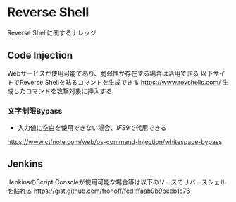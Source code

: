 # Reverse Shell
Reverse Shellに関するナレッジ

## Code Injection
Webサービスが使用可能であり、脆弱性が存在する場合は活用できる
以下サイトでReverse Shellを貼るコマンドを生成できる
https://www.revshells.com/
生成したコマンドを攻撃対象に挿入する

### 文字制限Bypass
* 入力値に空白を使用できない場合、$IFS$9で代用できる

https://www.ctfnote.com/web/os-command-injection/whitespace-bypass

## Jenkins
JenkinsのScript Consoleが使用可能な場合等は以下のソースでリバースシェルを貼れる
https://gist.github.com/frohoff/fed1ffaab9b9beeb1c76